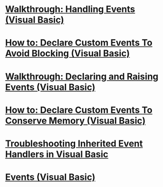# [Walkthrough: Handling Events (Visual Basic)](walkthrough-handling-events.md)
# [How to: Declare Custom Events To Avoid Blocking (Visual Basic)](how-to-declare-custom-events-to-avoid-blocking.md)
# [Walkthrough: Declaring and Raising Events (Visual Basic)](walkthrough-declaring-and-raising-events.md)
# [How to: Declare Custom Events To Conserve Memory (Visual Basic)](how-to-declare-custom-events-to-conserve-memory.md)
# [Troubleshooting Inherited Event Handlers in Visual Basic](troubleshooting-inherited-event-handlers.md)
# [Events (Visual Basic)](events.md)
